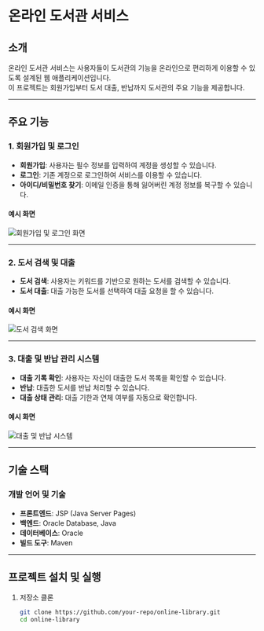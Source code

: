 # 온라인 도서관 서비스

## 소개
온라인 도서관 서비스는 사용자들이 도서관의 기능을 온라인으로 편리하게 이용할 수 있도록 설계된 웹 애플리케이션입니다.  
이 프로젝트는 회원가입부터 도서 대출, 반납까지 도서관의 주요 기능을 제공합니다.

---

## 주요 기능

### 1. 회원가입 및 로그인
- **회원가입**: 사용자는 필수 정보를 입력하여 계정을 생성할 수 있습니다.
- **로그인**: 기존 계정으로 로그인하여 서비스를 이용할 수 있습니다.
- **아이디/비밀번호 찾기**: 이메일 인증을 통해 잃어버린 계정 정보를 복구할 수 있습니다.  

#### 예시 화면
![회원가입 및 로그인 화면](./images/signup_login.png)

---

### 2. 도서 검색 및 대출
- **도서 검색**: 사용자는 키워드를 기반으로 원하는 도서를 검색할 수 있습니다.
- **도서 대출**: 대출 가능한 도서를 선택하여 대출 요청을 할 수 있습니다.  

#### 예시 화면
![도서 검색 화면](./images/book_search.png)

---

### 3. 대출 및 반납 관리 시스템
- **대출 기록 확인**: 사용자는 자신이 대출한 도서 목록을 확인할 수 있습니다.
- **반납**: 대출한 도서를 반납 처리할 수 있습니다.
- **대출 상태 관리**: 대출 기한과 연체 여부를 자동으로 확인합니다.

#### 예시 화면
![대출 및 반납 시스템](./images/loan_return.png)

---

## 기술 스택

### 개발 언어 및 기술
- **프론트엔드**: JSP (Java Server Pages)
- **백엔드**: Oracle Database, Java
- **데이터베이스**: Oracle
- **빌드 도구**: Maven

---

## 프로젝트 설치 및 실행

1. 저장소 클론  
   ```bash
   git clone https://github.com/your-repo/online-library.git
   cd online-library
